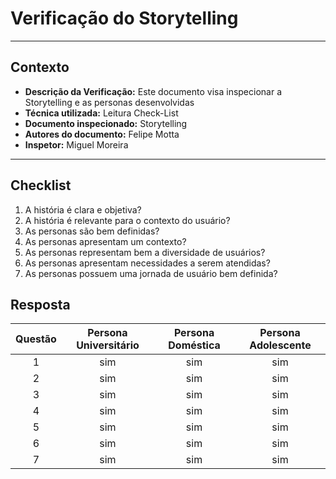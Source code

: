 # Verificação do Storytelling

---

## Contexto


- **Descrição da Verificação:** Este documento visa inspecionar a Storytelling e as personas desenvolvidas
- **Técnica utilizada:** Leitura Check-List
- **Documento inspecionado:** Storytelling
- **Autores do documento:** Felipe Motta
- **Inspetor:** Miguel Moreira

---

## Checklist

1. A história é clara e objetiva?
2. A história é relevante para o contexto do usuário?
3. As personas são bem definidas?
4. As personas apresentam um contexto?
5. As personas representam bem a diversidade de usuários?
6. As personas apresentam necessidades a serem atendidas?
7. As personas possuem uma jornada de usuário bem definida?


## Resposta

| Questão | Persona Universitário | Persona Doméstica | Persona Adolescente | 
:--------:|:---:|:---:|:---:|
| 1 | sim | sim | sim |
| 2 | sim | sim | sim |
| 3 | sim | sim | sim |
| 4 | sim | sim | sim |
| 5 | sim | sim | sim |
| 6 | sim | sim | sim |
| 7 | sim | sim | sim |